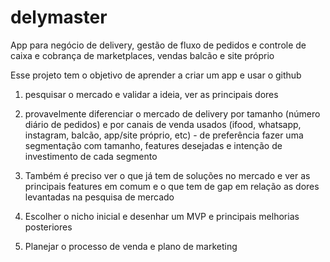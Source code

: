 # delymaster
App para negócio de delivery, gestão de fluxo de pedidos e controle de caixa e cobrança de marketplaces, vendas balcão e site próprio

Esse projeto tem o objetivo de aprender a criar um app e usar o github

1) pesquisar o mercado e validar a ideia, ver as principais dores

2) provavelmente diferenciar o mercado de delivery por tamanho (número diário de pedidos) e por canais de venda usados (ifood, whatsapp, instagram, balcão, app/site próprio, etc) - de preferência fazer uma segmentação com tamanho, features desejadas e intenção de investimento de cada segmento

3) Também é preciso ver o que já tem de soluções no mercado e ver as principais features em comum e o que tem de gap em relação as dores levantadas na pesquisa de mercado

4) Escolher o nicho inicial e desenhar um MVP e principais melhorias posteriores

5) Planejar o processo de venda e plano de marketing
